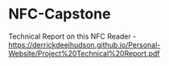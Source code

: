 ﻿# NFC-Capstone

Technical Report on this NFC Reader - https://derrickdeejhudson.github.io/Personal-Website/Project%20Technical%20Report.pdf
